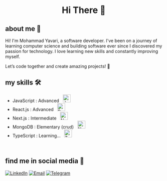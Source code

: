 <h1 align="center">Hi There 👋</h1>



## about me 📌
Hi! I'm Mohammad Yavari, a software developer.
I've been on a journey of learning computer science and building software ever since I discovered my passion for technology.
I love learning new skills and constantly improving myself.

Let’s code together and create amazing projects! 🌟


## my skills 🛠️
<ul>  
    <li>JavaScript : Advanced &nbsp; <img src="https://skillicons.dev/icons?i=js" alt="JavaScript" width="25" height="25"></li>
    <li>React.js : Advanced &nbsp; <img src="https://skillicons.dev/icons?i=react" alt="React.js" width="25" height="25"></li>
    <li>Next.js  : Intermediate &nbsp; <img src="https://skillicons.dev/icons?i=nextjs" alt="Next.js" width="25" height="25"></li>
    <li>MongoDB  : Elementary (crud) &nbsp; <img src="https://skillicons.dev/icons?i=mongodb" alt="Next.js" width="25" height="25"></li>
    <li>TypeScript : Learning... &nbsp; <img src="https://skillicons.dev/icons?i=typescript" alt="TypeScript" width="25" height="25"></li> 
</ul>

<!-- 
## other skills 🔧
<ul>
    <li>Redux &nbsp; <img src="https://skillicons.dev/icons?i=redux" alt="redux" width="25" height="25"></li> 
    <li>Sass &nbsp; <img src="https://skillicons.dev/icons?i=sass" alt="redux" width="25" height="25"></li> 
    <li>Tailwind CSS &nbsp; <img src="https://skillicons.dev/icons?i=tailwind" alt="Tailwind CSS" width="25" height="25"></li> 
</ul> 
-->


<!-- 
## My Projects 🚀
- [Crypto tracker](https://react-crypto-app-mu-dusky.vercel.app/)
- [Marketplace app](https://github.com/mmd-yavarii/rjs-shoping-app) 
-->





<br>

## find me in social media 🔎
<a href="https://www.linkedin.com/in/mmd-yavarii/">![LinkedIn](https://img.shields.io/badge/LinkedIn-mmd_yavarii-0A66C2)</a> 
<a href="mailto:mdyavarii@gmail.com">![Email](https://img.shields.io/badge/Email-mdyavarii@gmail.com-0072C6)</a>
<a href="https://t.me/mmd_yavarii">![Telegram](https://img.shields.io/badge/Telegram-mmd_yavarii-0088CC)</a>


